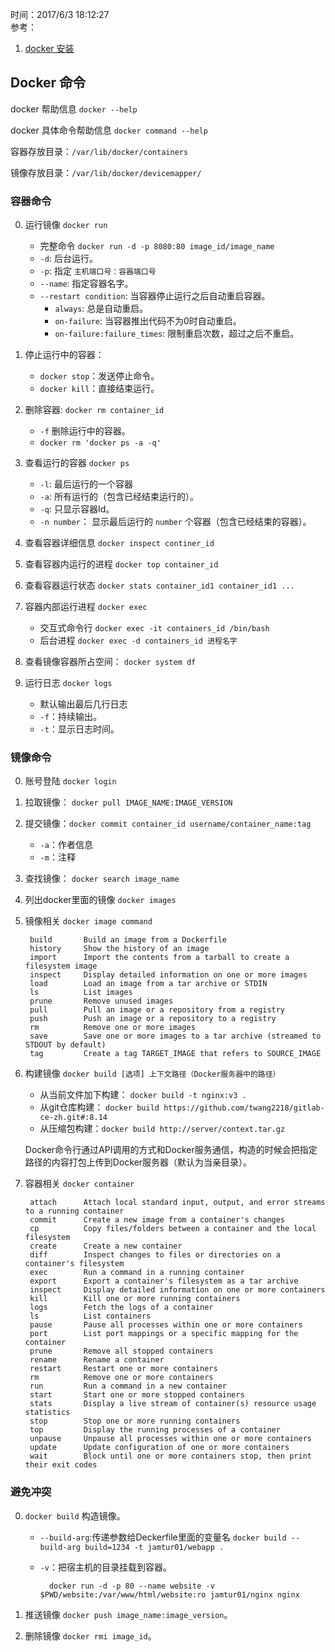 时间：2017/6/3 18:12:27  
参考：
 
1. [docker 安装](https://yeasy.gitbooks.io/docker_practice/install/centos.html)
 
## Docker 命令    

docker 帮助信息 `docker --help`

docker 具体命令帮助信息 `docker command --help`

容器存放目录：`/var/lib/docker/containers`

镜像存放目录：`/var/lib/docker/devicemapper/`
 
### 容器命令  

0. 运行镜像 `docker run`
	* 完整命令 `docker run -d -p 8080:80 image_id/image_name`
	* `-d`: 后台运行。 
	* `-p`: 指定 `主机端口号：容器端口号`
	* `--name`: 指定容器名字。
	* `--restart condition`: 当容器停止运行之后自动重启容器。
		* `always`: 总是自动重启。
		* `on-failure`: 当容器推出代码不为0时自动重启。
		* `on-failure:failure_times`: 限制重启次数，超过之后不重启。  
0. 停止运行中的容器：
	* `docker stop`：发送停止命令。
	* `docker kill`：直接结束运行。

0. 删除容器: `docker rm container_id`
	* `-f` 删除运行中的容器。
	* `docker rm 'docker ps -a -q'`

0. 查看运行的容器  `docker ps`
	* `-l`: 最后运行的一个容器
	* `-a`: 所有运行的（包含已经结束运行的）。 
	* `-q`: 只显示容器Id。
	* `-n number`： 显示最后运行的 `number`  个容器（包含已经结束的容器）。
0. 查看容器详细信息 `docker inspect continer_id`

0. 查看容器内运行的进程 `docker top container_id`

0. 查看容器运行状态 `docker stats container_id1 container_id1 ...`

0. 容器内部运行进程 `docker exec`

	* 交互式命令行 `docker exec -it containers_id /bin/bash`
	* 后台进程 `docker exec -d containers_id 进程名字`

0. 查看镜像容器所占空间： `docker system df`

0. 运行日志 `docker logs`
	* 默认输出最后几行日志
	* `-f`：持续输出。
	* `-t`：显示日志时间。

### 镜像命令

0. 账号登陆 `docker login` 

0. 拉取镜像： `docker pull IMAGE_NAME:IMAGE_VERSION`

0. 提交镜像：`docker commit container_id username/container_name:tag`
	* `-a`：作者信息
	* `-m`：注释

0. 查找镜像： `docker search image_name` 

0. 列出docker里面的镜像 `docker images`
 
0. 镜像相关 `docker image command`   

	    build       Build an image from a Dockerfile
		history     Show the history of an image
		import      Import the contents from a tarball to create a filesystem image
		inspect     Display detailed information on one or more images
		load        Load an image from a tar archive or STDIN
		ls          List images
		prune       Remove unused images
		pull        Pull an image or a repository from a registry
		push        Push an image or a repository to a registry
		rm          Remove one or more images
		save        Save one or more images to a tar archive (streamed to STDOUT by default)
		tag         Create a tag TARGET_IMAGE that refers to SOURCE_IMAGE

0. 构建镜像 `docker build [选项] 上下文路径（Docker服务器中的路径）`

	* 从当前文件加下构建： `docker build -t nginx:v3 .`
	* 从git仓库构建： `docker build https://github.com/twang2218/gitlab-ce-zh.git#:8.14`
	* 从压缩包构建：`docker build http://server/context.tar.gz`

	Docker命令行通过API调用的方式和Docker服务通信，构造的时候会把指定路径的内容打包上传到Docker服务器（默认为当亲目录）。
0. 容器相关 `docker container`

		attach      Attach local standard input, output, and error streams to a running container
		commit      Create a new image from a container's changes
		cp          Copy files/folders between a container and the local filesystem
		create      Create a new container
		diff        Inspect changes to files or directories on a container's filesystem
		exec        Run a command in a running container
		export      Export a container's filesystem as a tar archive
		inspect     Display detailed information on one or more containers
		kill        Kill one or more running containers
		logs        Fetch the logs of a container
		ls          List containers
		pause       Pause all processes within one or more containers
		port        List port mappings or a specific mapping for the container
		prune       Remove all stopped containers
		rename      Rename a container
		restart     Restart one or more containers
		rm          Remove one or more containers
		run         Run a command in a new container
		start       Start one or more stopped containers
		stats       Display a live stream of container(s) resource usage statistics
		stop        Stop one or more running containers
		top         Display the running processes of a container
		unpause     Unpause all processes within one or more containers
		update      Update configuration of one or more containers
		wait        Block until one or more containers stop, then print their exit codes

### 避免冲突  

0. `docker build` 构造镜像。
 
	* `--build-arg`:传递参数给Deckerfile里面的变量名 `docker build --build-arg build=1234 -t jamtur01/webapp .`
	* `-v`：把宿主机的目录挂载到容器。

			docker run -d -p 80 --name website -v $PWD/website:/var/www/html/website:ro jamtur01/nginx nginx
0. 推送镜像 `docker push image_name:image_version`。
1. 删除镜像 `docker rmi image_id`。

